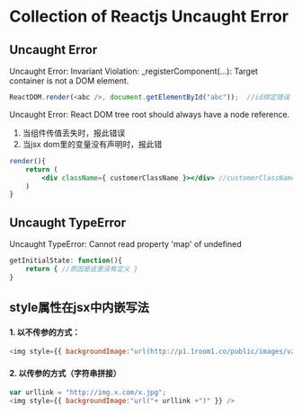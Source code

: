 # Collection of Reactjs Uncaught Error

## Uncaught Error
Uncaught Error: Invariant Violation: _registerComponent(...): Target container is not a DOM element.
```js
ReactDOM.render(<abc />, document.getElementById("abc"));  //id绑定错误
```

Uncaught Error: React DOM tree root should always have a node reference.
1. 当组件传值丢失时，报此错误
2. 当jsx dom里的变量没有声明时，报此错
```jsx
render(){
	return (
		<div className={ customerClassName }></div> //customerClassName没有定义
	)
}
```

## Uncaught TypeError
Uncaught TypeError: Cannot read property 'map' of undefined
```js
getInitialState: function(){
	return { //原因是这里没有定义 }
}
```

## style属性在jsx中内嵌写法
#### 1. 以不传参的方式：
```js
<img style={{ backgroundImage:"url(http://p1.1room1.co/public/images/vzhubo.jpg)" }} />
```
#### 2. 以传参的方式（字符串拼接）
```js
var urllink = "http://img.x.com/x.jpg";
<img style={{ backgroundImage:"url("+ urllink +")" }} />
```

